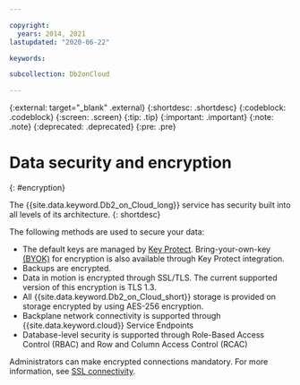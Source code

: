 ```yaml
---

copyright:
  years: 2014, 2021
lastupdated: "2020-06-22"

keywords: 

subcollection: Db2onCloud

---
```


<!-- Attribute definitions --> 
{:external: target="_blank" .external}
{:shortdesc: .shortdesc}
{:codeblock: .codeblock}
{:screen: .screen}
{:tip: .tip}
{:important: .important}
{:note: .note}
{:deprecated: .deprecated}
{:pre: .pre}

# Data security and encryption
{: #encryption}

The {{site.data.keyword.Db2_on_Cloud_long}} service has security built into all levels of its architecture.
{: shortdesc}

The following methods are used to secure your data:
-  The default keys are managed by [Key Protect](/docs/key-protect?topic=key-protect-importing-keys). Bring-your-own-key [(BYOK)](/docs/Db2onCloud?topic=Db2onCloud-key-protect-v2) for encryption is also available through Key Protect integration.
- Backups are encrypted. 
- Data in motion is encrypted through SSL/TLS. The current supported version of this encryption is TLS 1.3.
- All {{site.data.keyword.Db2_on_Cloud_short}} storage is provided on storage encrypted by using AES-256 encryption.
- Backplane network connectivity is supported through {{site.data.keyword.cloud}} Service Endpoints
- Database-level security is supported through Role-Based Access Control (RBAC) and Row and Column Access Control (RCAC)

Administrators can make encrypted connections mandatory. For more information, see [SSL connectivity](/docs/Db2onCloud?topic=Db2onCloud-ssl_support).



